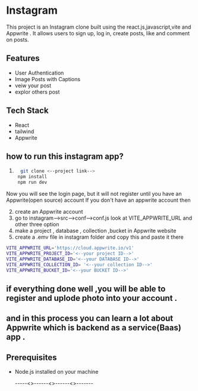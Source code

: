 # Instagram

This project is an Instagram clone built using the react.js,javascript,vite and Appwrite . It allows users to sign up, log in, create posts, like and comment on posts.

## Features
- User Authentication
- Image Posts with Captions
- veiw your post 
- explor others post

## Tech Stack
- React
- tailwind
- Appwrite


## how to run this instagram app?
1. ```bash
     git clone <--project link--> 
    npm install
    npm run dev
    ```        
Now you will see the login page, but it will not register until you have an Appwrite(open source) account 
If you don't have an appwrite account then

2. create an Appwrite account 
3. go to instagram-->src-->conf-->conf.js   look at VITE_APPWRITE_URL and other three option
4. make a project , database , collection ,bucket in Appwrite website
5. create a .emv file in instagram folder and copy this and paste it there

```bash
VITE_APPWRITE_URL='https://cloud.appwrite.io/v1'
VITE_APPWRITE_PROJECT_ID='<--your project ID-->'
VITE_APPWRITE_DATABASE_ID='<--your DATABASE ID-->'
VITE_APPWRITE_COLLECTION_ID= '<--your collection ID-->'
VITE_APPWRITE_BUCKET_ID='<--your BUCKET ID-->'
```

## if everything done well ,you will be able to register and  uplode photo into your account .
## and in this process you can learn a lot about Appwrite which is backend as a service(Baas) app .

## Prerequisites
- Node.js installed on your machine

  -----<>------<>------<>-------